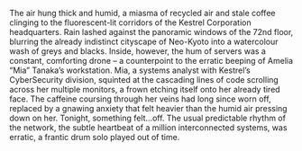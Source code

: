 The air hung thick and humid, a miasma of recycled air and stale coffee clinging to the fluorescent-lit corridors of the Kestrel Corporation headquarters.  Rain lashed against the panoramic windows of the 72nd floor, blurring the already indistinct cityscape of Neo-Kyoto into a watercolour wash of greys and blacks.  Inside, however, the hum of servers was a constant, comforting drone – a counterpoint to the erratic beeping of Amelia “Mia” Tanaka’s workstation. Mia, a systems analyst with Kestrel’s CyberSecurity division, squinted at the cascading lines of code scrolling across her multiple monitors, a frown etching itself onto her already tired face.  The caffeine coursing through her veins had long since worn off, replaced by a gnawing anxiety that felt heavier than the humid air pressing down on her.  Tonight, something felt…off.  The usual predictable rhythm of the network, the subtle heartbeat of a million interconnected systems, was erratic, a frantic drum solo played out of time.
